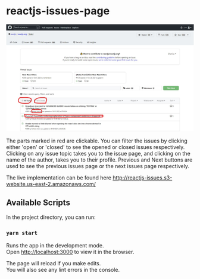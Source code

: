 # reactjs-issues-page

![alt text](src/images/usage-guide.jpg "Usage guide")

The parts marked in red are clickable. You can filter the issues by clicking either 'open' or 'closed' to see the opened or closed issues respectively.
Clicking on any issue topic takes you to the issue page, and clicking on the name of the author, takes you to their profile.
Previous and Next buttons are used to see the previous issues page or the next issues page respectively.

The live implementation can be found here http://reactjs-issues.s3-website.us-east-2.amazonaws.com/

## Available Scripts

In the project directory, you can run:

### `yarn start`

Runs the app in the development mode.\
Open [http://localhost:3000](http://localhost:3000) to view it in the browser.

The page will reload if you make edits.\
You will also see any lint errors in the console.
